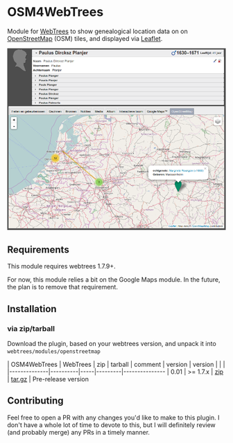 # OSM4WebTrees
Module for [WebTrees](http://webtrees.net) to show genealogical location data on on [OpenStreetMap](openstreetsmap.org) (OSM) tiles, and displayed via [Leaflet](leafletjs.com).

![Screenshot](screenshot.png)

## Requirements
This module requires webtrees 1.7.9+.

For now, this module relies a bit on the Google Maps module. In the future, the plan is to remove that requirement.

## Installation
### via zip/tarball
Download the plugin, based on your webtrees version, and unpack it into `webtrees/modules/openstreetmap`

| OSM4WebTrees | WebTrees | zip | tarball | comment
|   version    | version  |     |         |
|--------------|----------|-----|---------|---------------
|     0.01     | >= 1.7.x | [zip](https://github.com/Joppla/OSM4WebTrees/archive/OSM4WebTrees1.7.9-v.01.zip) | [tar.gz](https://github.com/Joppla/OSM4WebTrees/archive/OSM4WebTrees1.7.9-v.01.tar.gz) | Pre-release version

## Contributing

Feel free to open a PR with any changes you'd like to make to this plugin. I don't have a whole lot of time to devote to this, but I will definitely review (and probably merge) any PRs in a timely manner.
